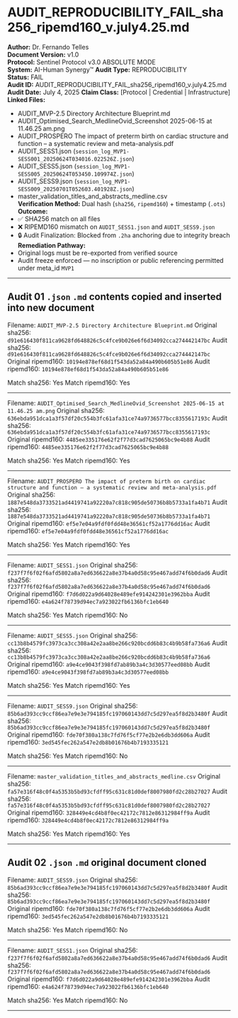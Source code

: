 # AUDIT_REPRODUCIBILITY_FAIL_sha256_ripemd160_v.july4.25.md

**Author:** Dr. Fernando Telles  
**Document Version:** v1.0  
**Protocol:** Sentinel Protocol v3.0 ABSOLUTE MODE  
**System:**  AI-Human Synergy™
**Audit Type:** REPRODUCIBILITY  
**Status:** FAIL  
**Audit ID:** AUDIT_REPRODUCIBILITY_FAIL_sha256_ripemd160_v.july4.25.md  
**Audit Date:** July 4, 2025
**Claim Class:** [Protocol | Credential | Infrastructure]  
**Linked Files:**  
- AUDIT_MVP-2.5 Directory Architecture Blueprint.md  
- AUDIT_Optimised_Search_MedlineOvid_Screenshot 2025-06-15 at 11.46.25 am.png  
- AUDIT_PROSPERO The impact of preterm birth on cardiac structure and function – a systematic review and meta-analysis.pdf  
- AUDIT_SESS1.json (`session_log_MVP1-SESS001_20250624T034016.022526Z.json`) 
- AUDIT_SESS5.json (`session_log_MVP1-SESS005_20250624T053450.109974Z.json`) 
- AUDIT_SESS9.json (`session_log_MVP1-SESS009_20250701T052603.401928Z.json`)  
- master_validation_titles_and_abstracts_medline.csv  
**Verification Method:** Dual hash (`sha256`, `ripemd160`) + timestamp (`.ots`)  
**Outcome:**  
- ✅ SHA256 match on all files  
- ❌ RIPEMD160 mismatch on `AUDIT_SESS1.json` and `AUDIT_SESS9.json`  
- 🔒 Audit Finalization: Blocked from `.2ha` anchoring due to integrity breach  
**Remediation Pathway:**  
- Original logs must be re-exported from verified source 
- Audit freeze enforced — no inscription or public referencing permitted under meta_id `MVP1`

---

## Audit 01 `.json` `.md` contents copied and inserted into new document

Filename: `AUDIT_MVP-2.5 Directory Architecture Blueprint.md`
Original sha256: `d91e616430f811ca9628fd648826c5c4fce9b026e6f6d34092cca274442147bc`
Audit sha256: `d91e616430f811ca9628fd648826c5c4fce9b026e6f6d34092cca274442147bc`
Original ripemd160: `10194e878ef68d1f543da52a84a490b605b51e86`
Audit ripemd160: `10194e878ef68d1f543da52a84a490b605b51e86`

Match sha256: Yes
Match ripemd160: Yes 

---

Filename: `AUDIT_Optimised_Search_MedlineOvid_Screenshot 2025-06-15 at 11.46.25 am.png`
Original sha256: `636ebda951dca1a3f57df20c554b3fc61afa31ce74a9736577bcc8355617193c`
Audit sha256: `636ebda951dca1a3f57df20c554b3fc61afa31ce74a9736577bcc8355617193c`
Original ripemd160: `4485ee335176e62f2f77d3cad7625065bc9e4b88`
Audit ripemd160: `4485ee335176e62f2f77d3cad7625065bc9e4b88`

Match sha256: Yes
Match ripemd160: Yes 

---

Filename: `AUDIT_PROSPERO The impact of preterm birth on cardiac structure and function – a systematic review and meta-analysis.pdf`
Original sha256: `1887e548da3733521ad4419741a92220a7c818c905de50736b8b5733a1fa4b71`
Audit sha256: `1887e548da3733521ad4419741a92220a7c818c905de50736b8b5733a1fa4b71`
Original ripemd160: `ef5e7e04a9fdf0fdd48e36561cf52a1776dd16ac`
Audit ripemd160: `ef5e7e04a9fdf0fdd48e36561cf52a1776dd16ac`

Match sha256: Yes
Match ripemd160: Yes 

---

Filename: `AUDIT_SESS1.json`
Original sha256: `f237f7f6f02f6afd5802a8a7ed636622a8e37b4a0d58c95e467add74f6b0dad6`
Audit sha256: `f237f7f6f02f6afd5802a8a7ed636622a8e37b4a0d58c95e467add74f6b0dad6`
Original ripemd160: `f7d6d022a9d64028e489efe914242301e3962bba`
Audit ripemd160: `e4a624f78739d94ec7a923022fb6136bfc1eb640`

Match sha256: Yes
Match ripemd160: No 

---

Filename: `AUDIT_SESS5.json`
Original sha256: `cc13b8b4579fc3973ca3cc308a42e2aa8be266c920bcdd6b83c4b9b58fa736a6`
Audit sha256: `cc13b8b4579fc3973ca3cc308a42e2aa8be266c920bcdd6b83c4b9b58fa736a6`
Original ripemd160: `a9e4ce9043f398fd7ab89b3a4c3d30577eed08bb`
Audit ripemd160: `a9e4ce9043f398fd7ab89b3a4c3d30577eed08bb`

Match sha256: Yes
Match ripemd160: Yes 

---

Filename: `AUDIT_SESS9.json`
Original sha256: `85b6ad393cc9ccf86ea7e9e3e794185fc197060143dd7c5d297ea5f8d2b3480f`
Audit sha256: `85b6ad393cc9ccf86ea7e9e3e794185fc197060143dd7c5d297ea5f8d2b3480f`
Original ripemd160: `fde70f380a138c7fd76f5cf77e2b2e6db3dd606a`
Audit ripemd160: `3ed545fec262a547e2db8b01676b4b7193335121`

Match sha256: Yes
Match ripemd160: No 

---

Filename: `master_validation_titles_and_abstracts_medline.csv`
Original sha256: `fa57e316f48c0f4a5353b5bd93cfdff95c631c81d0def8007980fd2c28b27027`
Audit sha256: `fa57e316f48c0f4a5353b5bd93cfdff95c631c81d0def8007980fd2c28b27027`
Original ripemd160: `328449e4cd4b8f0ec42172c7812e86312984ff9a`
Audit ripemd160: `328449e4cd4b8f0ec42172c7812e86312984ff9a`

Match sha256: Yes
Match ripemd160: Yes 

---

## Audit 02 `.json` `.md` original document cloned

Filename: `AUDIT_SESS9.json`
Original sha256: `85b6ad393cc9ccf86ea7e9e3e794185fc197060143dd7c5d297ea5f8d2b3480f`
Audit sha256: `85b6ad393cc9ccf86ea7e9e3e794185fc197060143dd7c5d297ea5f8d2b3480f`
Original ripemd160: `fde70f380a138c7fd76f5cf77e2b2e6db3dd606a`
Audit ripemd160: `3ed545fec262a547e2db8b01676b4b7193335121`

Match sha256: Yes
Match ripemd160: No 

---

Filename: `AUDIT_SESS1.json`
Original sha256: `f237f7f6f02f6afd5802a8a7ed636622a8e37b4a0d58c95e467add74f6b0dad6`
Audit sha256: `f237f7f6f02f6afd5802a8a7ed636622a8e37b4a0d58c95e467add74f6b0dad6`
Original ripemd160: `f7d6d022a9d64028e489efe914242301e3962bba`
Audit ripemd160: `e4a624f78739d94ec7a923022fb6136bfc1eb640`

Match sha256: Yes
Match ripemd160: No 

---